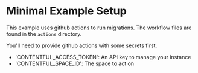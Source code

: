 # Minimal Example Setup

This example uses github actions to run migrations. The workflow files are found in the `actions` directory.

You'll need to provide github actions with some secrets first.

- 'CONTENTFUL_ACCESS_TOKEN': An API key to manage your instance
- 'CONTENTFUL_SPACE_ID': The space to act on
